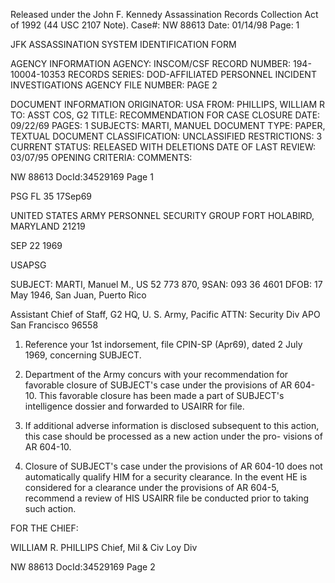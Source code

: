 Released under the John F. Kennedy
Assassination Records Collection Act of
1992 (44 USC 2107 Note). Case#: NW 88613
Date: 01/14/98
Page: 1

JFK ASSASSINATION SYSTEM
IDENTIFICATION FORM

AGENCY INFORMATION
AGENCY: INSCOM/CSF
RECORD NUMBER: 194-10004-10353
RECORDS SERIES: DOD-AFFILIATED PERSONNEL INCIDENT INVESTIGATIONS
AGENCY FILE NUMBER: PAGE 2

DOCUMENT INFORMATION
ORIGINATOR: USA
FROM: PHILLIPS, WILLIAM R
TO: ASST COS, G2
TITLE: RECOMMENDATION FOR CASE CLOSURE
DATE: 09/22/69
PAGES: 1
SUBJECTS: MARTI, MANUEL
DOCUMENT TYPE: PAPER, TEXTUAL DOCUMENT
CLASSIFICATION: UNCLASSIFIED
RESTRICTIONS: 3
CURRENT STATUS: RELEASED WITH DELETIONS
DATE OF LAST REVIEW: 03/07/95
OPENING CRITERIA:
COMMENTS:

NW 88613 DocId:34529169 Page 1

PSG FL 35
17Sep69

UNITED STATES ARMY PERSONNEL SECURITY GROUP
FORT HOLABIRD, MARYLAND 21219

SEP 22 1969

USAPSG

SUBJECT:
MARTI, Manuel M., US 52 773 870, 9SAN: 093 36 4601
DFOB: 17 May 1946, San Juan, Puerto Rico

Assistant Chief of Staff, G2
HQ, U. S. Army, Pacific
ATTN: Security Div
APO San Francisco 96558

1. Reference your 1st indorsement, file CPIN-SP (Apr69), dated
2 July 1969, concerning SUBJECT.

2. Department of the Army concurs with your recommendation for
favorable closure of SUBJECT's case under the provisions of AR 604-10.
This favorable closure has been made a part of SUBJECT's intelligence
dossier and forwarded to USAIRR for file.

3. If additional adverse information is disclosed subsequent to this
action, this case should be processed as a new action under the pro-
visions of AR 604-10.

4. Closure of SUBJECT's case under the provisions of AR 604-10 does not
automatically qualify HIM for a security clearance. In the event HE is
considered for a clearance under the provisions of AR 604-5, recommend a
review of HIS USAIRR file be conducted prior to taking such action.

FOR THE CHIEF:

WILLIAM R. PHILLIPS
Chief, Mil & Civ Loy Div

NW 88613 DocId:34529169 Page 2
